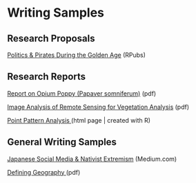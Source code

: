 # Writing Samples

## Research Proposals

<a href="https://rpubs.com/nschlott/pirates-proposal">Politics & Pirates During the Golden Age</a> (RPubs)

## Research Reports

<a href="https://nvs5309.github.io/pdfs/opiumpoppy-full-wp.pdf">Report on Opium Poppy (Papaver somniferum)</a> (pdf)

<a href="https://nvs5309.github.io/pdfs/Lab6_nvs5309.pdf">Image Analysis of Remote Sensing for Vegetation Analysis</a> (pdf)

<a href="https://nvs5309.github.io/pdfs/html/Lab7_nvs5309.html"> Point Pattern Analysis </a> (html page | created with R)

## General Writing Samples

<a href="https://nvs5309.medium.com/japanese-social-media-the-rise-of-nativist-extremism-89f8a5469e99">Japanese Social Media & Nativist Extremism</a> (Medium.com)

<a href="https://github.com/nvs5309/pdfs/blob/main/01_DefiningGeography.pdf"> Defining Geography </a> (pdf)
